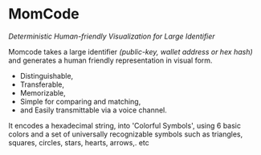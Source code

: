# MomCode
_Deterministic Human-friendly Visualization for Large Identifier_

Momcode takes a large identifier _(public-key, wallet address or hex hash)_ and generates a human friendly representation in visual form.  
* Distinguishable, 
* Transferable,
* Memorizable, 
* Simple for comparing and matching, 
* and Easily transmittable via a voice channel.

It encodes a hexadecimal string, into 'Colorful Symbols', using 6 basic colors and a set of universally recognizable symbols such as triangles, squares, circles, stars, hearts, arrows,. etc
